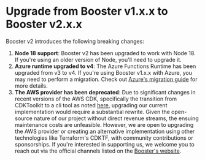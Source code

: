 # Upgrade from Booster v1.x.x to Booster v2.x.x

Booster v2 introduces the following breaking changes:

1. **Node 18 support**: Booster v2 has been upgraded to work with Node 18. If you're using an older version of Node, you'll need to upgrade it.
2. **Azure runtime upgraded to v4**: The Azure Functions Runtime has been upgraded from v3 to v4. If you're using Booster v1.x.x with Azure, you may need to perform a migration. Check out [Azure's migration guide](https://learn.microsoft.com/en-us/azure/azure-functions/migrate-version-3-version-4?tabs=net6-isolated%2Cazure-cli%2Cwindows&pivots=programming-language-typescript) for more details.
3. **The AWS provider has been deprecated**: Due to significant changes in recent versions of the AWS CDK, specifically the transition from CDKToolkit to a cli tool as noted [here](https://github.com/aws/aws-cdk-rfcs/issues/300), upgrading our current implementation would require a substantial rewrite. Given the open-source nature of our project without direct revenue streams, the ensuing maintenance costs are unfeasible. However, we are open to upgrading the AWS provider or creating an alternative implementation using other technologies like Terraform's CDKTF, with community contributions or sponsorships. If you're interested in supporting us, we welcome you to reach out via the official channels listed on the [Booster's website](https://boosterframework.com).
